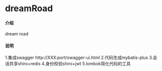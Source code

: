 # dreamRoad

#### 介绍
dream road

#### 说明
1.集成swagger
http://XXX:port/swagger-ui.html
2.代码生成mybatis-plus
3.会话共享shiro+redis
4.身份校验shiro+jwt
5.lombok简化代码的工具
